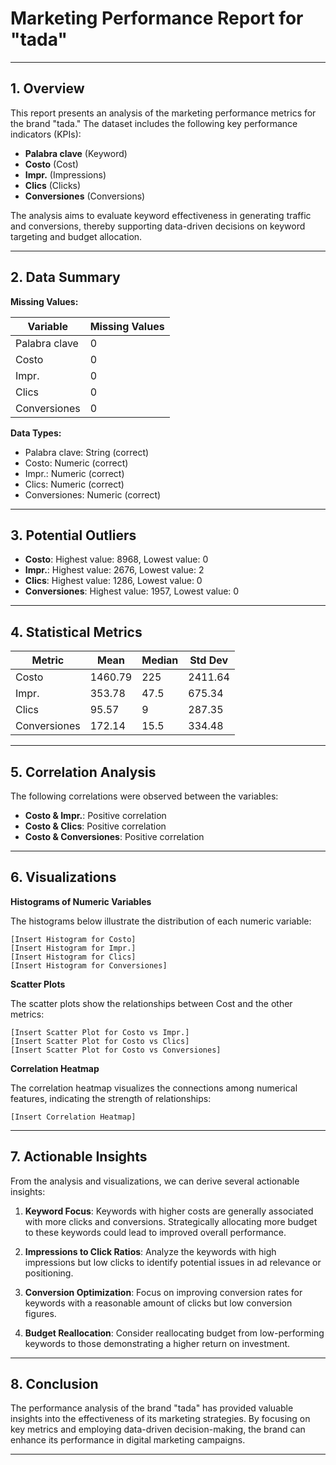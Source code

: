 # Marketing Performance Report for "tada"

---

## 1. Overview

This report presents an analysis of the marketing performance metrics for the brand "tada." The dataset includes the following key performance indicators (KPIs):

- **Palabra clave** (Keyword)
- **Costo** (Cost)
- **Impr.** (Impressions)
- **Clics** (Clicks)
- **Conversiones** (Conversions)

The analysis aims to evaluate keyword effectiveness in generating traffic and conversions, thereby supporting data-driven decisions on keyword targeting and budget allocation.

---

## 2. Data Summary

**Missing Values:**

| Variable          | Missing Values |
|-------------------|----------------|
| Palabra clave     | 0              |
| Costo             | 0              |
| Impr.             | 0              |
| Clics             | 0              |
| Conversiones      | 0              |

**Data Types:**

- Palabra clave: String (correct)
- Costo: Numeric (correct)
- Impr.: Numeric (correct)
- Clics: Numeric (correct)
- Conversiones: Numeric (correct)

---

## 3. Potential Outliers

- **Costo**: Highest value: 8968, Lowest value: 0
- **Impr.**: Highest value: 2676, Lowest value: 2
- **Clics**: Highest value: 1286, Lowest value: 0
- **Conversiones**: Highest value: 1957, Lowest value: 0

---

## 4. Statistical Metrics

| Metric        | Mean     | Median   | Std Dev   |
|---------------|----------|----------|-----------|
| Costo         | 1460.79  | 225      | 2411.64   |
| Impr.         | 353.78   | 47.5     | 675.34    |
| Clics         | 95.57    | 9        | 287.35    |
| Conversiones  | 172.14   | 15.5     | 334.48    |

---

## 5. Correlation Analysis

The following correlations were observed between the variables:

- **Costo & Impr.**: Positive correlation
- **Costo & Clics**: Positive correlation
- **Costo & Conversiones**: Positive correlation

---

## 6. Visualizations

**Histograms of Numeric Variables**

The histograms below illustrate the distribution of each numeric variable:

```
[Insert Histogram for Costo]
[Insert Histogram for Impr.]
[Insert Histogram for Clics]
[Insert Histogram for Conversiones]
```

**Scatter Plots**

The scatter plots show the relationships between Cost and the other metrics:

```
[Insert Scatter Plot for Costo vs Impr.]
[Insert Scatter Plot for Costo vs Clics]
[Insert Scatter Plot for Costo vs Conversiones]
```

**Correlation Heatmap**

The correlation heatmap visualizes the connections among numerical features, indicating the strength of relationships:

```
[Insert Correlation Heatmap]
```

---

## 7. Actionable Insights

From the analysis and visualizations, we can derive several actionable insights:

1. **Keyword Focus**: Keywords with higher costs are generally associated with more clicks and conversions. Strategically allocating more budget to these keywords could lead to improved overall performance.

2. **Impressions to Click Ratios**: Analyze the keywords with high impressions but low clicks to identify potential issues in ad relevance or positioning.

3. **Conversion Optimization**: Focus on improving conversion rates for keywords with a reasonable amount of clicks but low conversion figures.

4. **Budget Reallocation**: Consider reallocating budget from low-performing keywords to those demonstrating a higher return on investment.

---

## 8. Conclusion

The performance analysis of the brand "tada" has provided valuable insights into the effectiveness of its marketing strategies. By focusing on key metrics and employing data-driven decision-making, the brand can enhance its performance in digital marketing campaigns.

---
```